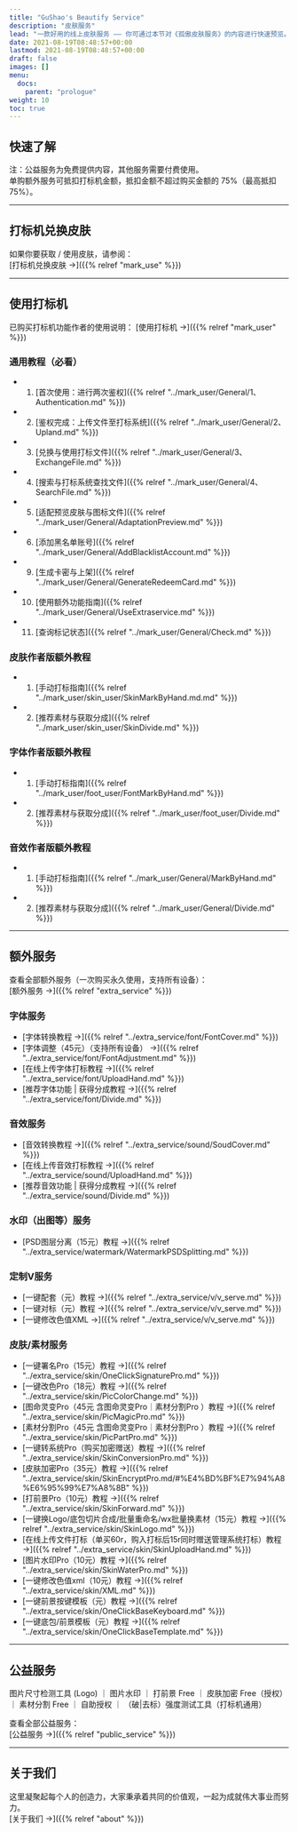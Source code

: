```yaml
---
title: "GuShao's Beautify Service"
description: "皮肤服务"
lead: "一款好用的线上皮肤服务 —— 你可通过本节对《孤傲皮肤服务》的内容进行快速预览。"
date: 2021-08-19T08:48:57+00:00
lastmod: 2021-08-19T08:48:57+00:00
draft: false
images: []
menu:
  docs:
    parent: "prologue"
weight: 10
toc: true
---
```


## 快速了解

注：公益服务为免费提供内容，其他服务需要付费使用。  
单购额外服务可抵扣打标机金额，抵扣金额不超过购买金额的 75%（最高抵扣 75%）。

---

## 打标机兑换皮肤

如果你要获取 / 使用皮肤，请参阅：  
[打标机兑换皮肤 →]({{% relref "mark_use" %}})

---

## 使用打标机

已购买打标机功能作者的使用说明：
[使用打标机 →]({{% relref "mark_user" %}})

### 通用教程（必看）

- 1. [首次使用：进行两次鉴权]({{% relref "../mark_user/General/1、Authentication.md" %}})
- 2. [鉴权完成：上传文件至打标系统]({{% relref "../mark_user/General/2、Upland.md" %}})
- 3. [兑换与使用打标文件]({{% relref "../mark_user/General/3、ExchangeFile.md" %}})
- 4. [搜索与打标系统查找文件]({{% relref "../mark_user/General/4、SearchFile.md" %}})
- 5. [适配预览皮肤与图标文件]({{% relref "../mark_user/General/AdaptationPreview.md" %}})
- 6. [添加黑名单账号]({{% relref "../mark_user/General/AddBlacklistAccount.md" %}})
- 9. [生成卡密与上架]({{% relref "../mark_user/General/GenerateRedeemCard.md" %}})
- 10. [使用额外功能指南]({{% relref "../mark_user/General/UseExtraservice.md" %}})
- 11. [查询标记状态]({{% relref "../mark_user/General/Check.md" %}})

### 皮肤作者版额外教程

- 1. [手动打标指南]({{% relref "../mark_user/skin_user/SkinMarkByHand.md.md" %}})
- 2. [推荐素材与获取分成]({{% relref "../mark_user/skin_user/SkinDivide.md" %}})

### 字体作者版额外教程

- 1. [手动打标指南]({{% relref "../mark_user/foot_user/FontMarkByHand.md" %}})
- 2. [推荐素材与获取分成]({{% relref "../mark_user/foot_user/Divide.md" %}})

### 音效作者版额外教程

- 1. [手动打标指南]({{% relref "../mark_user/General/MarkByHand.md" %}})
- 2. [推荐素材与获取分成]({{% relref "../mark_user/General/Divide.md" %}})

---

## 额外服务

查看全部额外服务（一次购买永久使用，支持所有设备）：  
[额外服务 →]({{% relref "extra_service" %}})

### 字体服务

- [字体转换教程 →]({{% relref "../extra_service/font/FontCover.md" %}})
- [字体调整（45元）（支持所有设备） →]({{% relref "../extra_service/font/FontAdjustment.md" %}})
- [在线上传字体打标教程 →]({{% relref "../extra_service/font/UploadHand.md" %}})
- [推荐字体功能 | 获得分成教程 →]({{% relref "../extra_service/font/Divide.md" %}})

### 音效服务

- [音效转换教程 →]({{% relref "../extra_service/sound/SoudCover.md" %}})
- [在线上传音效打标教程 →]({{% relref "../extra_service/sound/UploadHand.md" %}})
- [推荐音效功能 | 获得分成教程 →]({{% relref "../extra_service/sound/Divide.md" %}})

### 水印（出图等）服务

- [PSD图层分离（15元）教程 →]({{% relref "../extra_service/watermark/WatermarkPSDSplitting.md" %}})

### 定制V服务

- [一键配套（元）教程 →]({{% relref "../extra_service/v/v_serve.md" %}})
- [一键对标（元）教程 →]({{% relref "../extra_service/v/v_serve.md" %}})
- [一键修改色值XML  →]({{% relref "../extra_service/v/v_serve.md" %}})

### 皮肤/素材服务

- [一键署名Pro（15元）教程 →]({{% relref "../extra_service/skin/OneClickSignaturePro.md" %}})
- [一键改色Pro（18元）教程 →]({{% relref "../extra_service/skin/PicColorChange.md" %}})
- [图命灵变Pro（45元 含图命灵变Pro｜素材分割Pro ）教程 →]({{% relref "../extra_service/skin/PicMagicPro.md" %}})
- [素材分割Pro（45元 含图命灵变Pro｜素材分割Pro ）教程 →]({{% relref "../extra_service/skin/PicPartPro.md" %}})
- [一键转系统Pro（购买加密赠送）教程 →]({{% relref "../extra_service/skin/SkinConversionPro.md" %}})
- [皮肤加密Pro（35元）教程 →]({{% relref "../extra_service/skin/SkinEncryptPro.md/#%E4%BD%BF%E7%94%A8%E6%95%99%E7%A8%8B" %}})
- [打前景Pro（10元）教程 →]({{% relref "../extra_service/skin/SkinForward.md" %}})
- [一键换Logo/底包切片合成/批量重命名/wx批量换素材（15元）教程 →]({{% relref "../extra_service/skin/SkinLogo.md" %}})
- [在线上传文件打标（单买60r，购入打标后15r同时赠送管理系统打标）教程 →]({{% relref "../extra_service/skin/SkinUploadHand.md" %}})
- [图片水印Pro（10元）教程 →]({{% relref "../extra_service/skin/SkinWaterPro.md" %}})
- [一键修改色值xml（10元）教程 →]({{% relref "../extra_service/skin/XML.md" %}})
- [一键前景按键模板（元）教程 →]({{% relref "../extra_service/skin/OneClickBaseKeyboard.md" %}})
- [一键底包/前景模板（元）教程 →]({{% relref "../extra_service/skin/OneClickBaseTemplate.md" %}})

---

## 公益服务

图片尺寸检测工具 (Logo) ｜ 图片水印 ｜ 打前景 Free ｜ 皮肤加密 Free（授权） ｜ 素材分割 Free ｜ 自助授权 ｜ （破|去标）强度测试工具（打标机通用）

查看全部公益服务：  
[公益服务 →]({{% relref "public_service" %}})

---

## 关于我们

这里凝聚起每个人的创造力，大家秉承着共同的价值观，一起为成就伟大事业而努力。  
[关于我们 →]({{% relref "about" %}})
